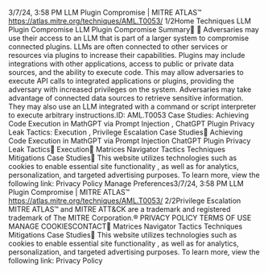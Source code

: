 3/7/24, 3:58 PM LLM Plugin Compromise | MITRE ATLAS™
https://atlas.mitre.org/techniques/AML.T0053/ 1/2Home Techniques LLM Plugin Compromise
LLM Plugin Compromise
Summary󰅂 󰅂
Adversaries may use their access to an LLM that is part of a
larger system to compromise connected plugins. LLMs are
often connected to other services or resources via plugins to
increase their capabilities. Plugins may include integrations
with other applications, access to public or private data
sources, and the ability to execute code.
This may allow adversaries to execute API calls to
integrated applications or plugins, providing the adversary
with increased privileges on the system. Adversaries may
take advantage of connected data sources to retrieve
sensitive information. They may also use an LLM
integrated with a command or script interpreter to execute
arbitrary instructions.ID: AML.T0053
Case Studies: Achieving
Code Execution in MathGPT
via Prompt Injection ,
ChatGPT Plugin Privacy
Leak
Tactics: Execution , Privilege
Escalation
Case Studies󰅀
Achieving Code Execution in MathGPT via Prompt Injection
ChatGPT Plugin Privacy Leak
Tactics󰅀
Execution󰍜 Matrices Navigator Tactics Techniques Mitigations Case Studies󰍝
This website utilizes technologies such as cookies to enable essential site functionality , as well as
for analytics, personalization, and targeted advertising purposes. To learn more, view the following
link: Privacy Policy
Manage Preferences3/7/24, 3:58 PM LLM Plugin Compromise | MITRE ATLAS™
https://atlas.mitre.org/techniques/AML.T0053/ 2/2Privilege Escalation
MITRE ATLAS™ and MITRE ATT&CK are a trademark and registered
trademark of The MITRE Corporation.®
PRIVACY POLICY TERMS OF USE MANAGE COOKIESCONTACT󰍜 Matrices Navigator Tactics Techniques Mitigations Case Studies󰍝
This website utilizes technologies such as cookies to enable essential site functionality , as well as
for analytics, personalization, and targeted advertising purposes. To learn more, view the following
link: Privacy Policy